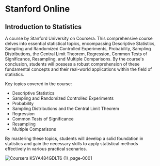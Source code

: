 # Stanford Online

## Introduction to Statistics

A course by Stanford University on Coursera.
This comprehensive course delves into essential statistical topics, encompassing Descriptive Statistics, Sampling and Randomized Controlled Experiments, Probability, Sampling Distributions, the Central Limit Theorem, Regression, Common Tests of Significance, Resampling, and Multiple Comparisons. By the course's conclusion, students will possess a robust comprehension of these fundamental concepts and their real-world applications within the field of statistics.

Key topics covered in the course:

- Descriptive Statistics
- Sampling and Randomized Controlled Experiments
- Probability
- Sampling Distributions and the Central Limit Theorem
- Regression
- Common Tests of Significance
- Resampling
- Multiple Comparisons

By mastering these topics, students will develop a solid foundation in statistics and gain the necessary skills to apply statistical methods effectively in various practical scenarios.

![Coursera KSYA484GDLT6 (1)_page-0001](https://user-images.githubusercontent.com/96620547/236814480-f0efca37-7be6-4c17-bfdb-35fdafe44c16.jpg)
